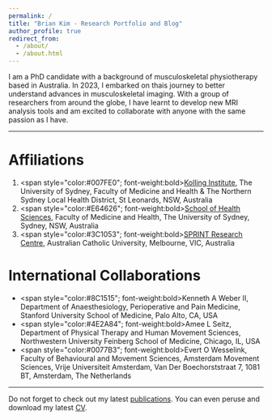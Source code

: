 ```yaml
---
permalink: /
title: "Brian Kim - Research Portfolio and Blog"
author_profile: true
redirect_from: 
  - /about/
  - /about.html
---
```


I am a PhD candidate with a background of musculoskeletal physiotherapy based in Australia. In 2023, I embarked on thais journey to better understand advances in musculoskeletal imaging. With a group of researchers from around the globe, I have learnt to develop new MRI analysis tools and am excited to collaborate with anyone with the same passion as I have.

------
# Affiliations
1. <span style="color:#007FE0"; font-weight:bold>[Kolling Institute](https://kollinginstitute.org.au)</span>, The University of Sydney, Faculty of Medicine and Health & The Northern Sydney Local Health District, St Leonards, NSW, Australia
2. <span style="color:#E64626"; font-weight:bold>[School of Health Sciences](https://www.sydney.edu.au/medicine-health/schools/sydney-school-of-health-sciences.html)</span>, Faculty of Medicine and Health, The University of Sydney, Sydney, NSW, Australia
3. <span style="color:#3C1053"; font-weight:bold>[SPRINT Research Centre](https://www.acu.edu.au/research-and-enterprise/our-research-institutes/sprint-research-centre)</span>, Australian Catholic University, Melbourne, VIC, Australia

# International Collaborations
* <span style="color:#8C1515"; font-weight:bold>Kenneth A Weber II</span>, Department of Anaesthesiology, Perioperative and Pain Medicine, Stanford University School of Medicine, Palo Alto, CA, USA
* <span style="color:#4E2A84"; font-weight:bold>Amee L Seitz</span>, Department of Physical Therapy and Human Movement Sciences, Northwestern University Feinberg School of Medicine, Chicago, IL, USA
* <span style="color:#0077B3"; font-weight:bold>Evert O Wesselink</span>, Faculty of Behavioural and Movement Sciences, Amsterdam Movement Sciences, Vrije Universiteit Amsterdam, Van Der Boechorststraat 7, 1081 BT, Amsterdam, The Netherlands

------
Do not forget to check out my latest [publications](https://scholar.google.com/citations?user=IhFfD0AAAAAJ&hl=en). You can even peruse and download my latest [CV](/files/cv-latest.pdf).
